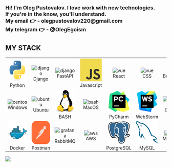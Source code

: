 <h3> 
Hi! I'm Oleg Pustovalov. I love work with new technologies. <br>
If you're in the know, you'll understand. <br>
My email 👉 - olegpustovalov220@gmail.com <br>
My telegram 👉 - @OlegEgoism
</h3>

<h2>MY STACK</h2>
<table>
  <tr>
    <td align="center">
      <img alt="python" height=72px src="https://raw.githubusercontent.com/devicons/devicon/master/icons/python/python-original.svg">
      <br>Python
    </td>
    <td align="center">
      <img alt="django" height=72px src="https://cdn.worldvectorlogo.com/logos/django.svg">
      <br>Django
    </td>
    <td align="center">
      <img alt="django" height=72px src="https://cdn.worldvectorlogo.com/logos/fastapi.svg">
      <br>FastAPI
    </td>
    <td align="center">
      <img alt="javascript" height=72px src="https://raw.githubusercontent.com/devicons/devicon/master/icons/javascript/javascript-original.svg">
      <br>Javascript
    </td>
    <td align="center">
      <img alt="vue" height=72px src="https://miro.medium.com/v2/1*K0a7xINk0RM5gfXGSN68cw.png">
      <br>React
    </td>
    <td align="center">
      <img alt="vue" height=72px src="https://www.svgrepo.com/show/21671/css.svg">
      <br>CSS
    </td>
    <td align="center">
      <img alt="vue" height=72px src="https://www.svgrepo.com/show/330083/bootstrap.svg">
      <br>Bootstrap
    </td>
    <td align="center">
      <img alt="grafana" height=72px src="https://cdn.prod.website-files.com/62038ffc9cd2db4558e3c7b7/623b43bcfcec4ae2e50ca6e3_rest.svg">
      <br>REST API
    </td>
  </tr>
  <tr>
    <td align="center">
      <img alt="centos" height=72px src="https://upload.wikimedia.org/wikipedia/commons/thumb/5/5f/Windows_logo_-_2012.svg/768px-Windows_logo_-_2012.svg.png">
      <br>Windows
    </td>
    <td align="center">
      <img alt="ubuntu" height=72px src="https://user-images.githubusercontent.com/39632170/109294252-25681c80-7857-11eb-9ec4-4fbdad9fadfc.png">
      <br>Ubuntu
    </td>
    <td align="center">
      <img alt="bash" height=72px src="https://raw.githubusercontent.com/devicons/devicon/master/icons/linux/linux-original.svg">
      <br>BASH
    </td>
    <td align="center">
      <img alt="bash" height=72px src="https://img.icons8.com/color/200/mac-logo.png">
      <br>MacOS
    </td>
    <td align="center">
      <img alt="pycharm" height=72px src="https://raw.githubusercontent.com/devicons/devicon/master/icons/pycharm/pycharm-original.svg">
      <br>PyCharm
    </td>
    <td align="center">
      <img alt="webstorm" height=72px src="https://raw.githubusercontent.com/devicons/devicon/master/icons/webstorm/webstorm-original.svg">
      <br>WebStorm
    </td>
    <td align="center">
      <img alt="grafana" height=72px src="https://cdn.worldvectorlogo.com/logos/grafana.svg">
      <br>Grafana
    </td>
    <td align="center">
      <img alt="grafana" height=72px src="https://upload.wikimedia.org/wikipedia/commons/thumb/3/3f/Git_icon.svg/480px-Git_icon.svg.png">
      <br>Git
    </td>
  </tr>
  <tr>
    <td align="center">
      <img alt="docker" height=72px src="https://raw.githubusercontent.com/devicons/devicon/master/icons/docker/docker-original.svg">
      <br>Docker
    </td>
    <td align="center">
      <img alt="docker" height=72px src="https://raw.githubusercontent.com/tandpfun/skill-icons/59059d9d1a2c092696dc66e00931cc1181a4ce1f/icons/Postman.svg">
      <br>Postman
    </td>
    <td align="center">
      <img alt="grafana" height=72px src="https://www.svgrepo.com/show/303576/rabbitmq-logo.svg">
      <br>RabbitMQ
    <td align="center">
      <img alt="aws" height=72px src="https://cdn.worldvectorlogo.com/logos/aws-logo.svg">
      <br>AWS
    </td>
    <td align="center">
      <img alt="postgresql" height=72px src="https://raw.githubusercontent.com/devicons/devicon/master/icons/postgresql/postgresql-original.svg">
      <br>PostgreSQL
    </td>
    <td align="center">
      <img alt="mysql" height=72px src="https://raw.githubusercontent.com/devicons/devicon/master/icons/mysql/mysql-original.svg">
      <br>MySQL
    </td>
    <td align="center">
      <img alt="mysql" height=72px src="https://cdn.worldvectorlogo.com/logos/mongodb-icon-1.svg">
      <br>MongoDB
    </td>
    <td align="center">
      <img alt="mysql" height=72px src="https://www.svgrepo.com/show/342166/redis.svg">
      <br>Redis
    </td>
  </tr>
</table>


![ ](https://j.gifs.com/m2PdjJ.gif)

